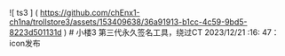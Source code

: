   ![ ts3 ] ( https://github.com/chEnx1-ch1na/trollstore3/assets/153409638/36a91913-b1cc-4c59-9bd5-8223d501131d ) # 小楼3
第三代永久签名工具，绕过CT
2023/12/21 :16: 47：icon发布
